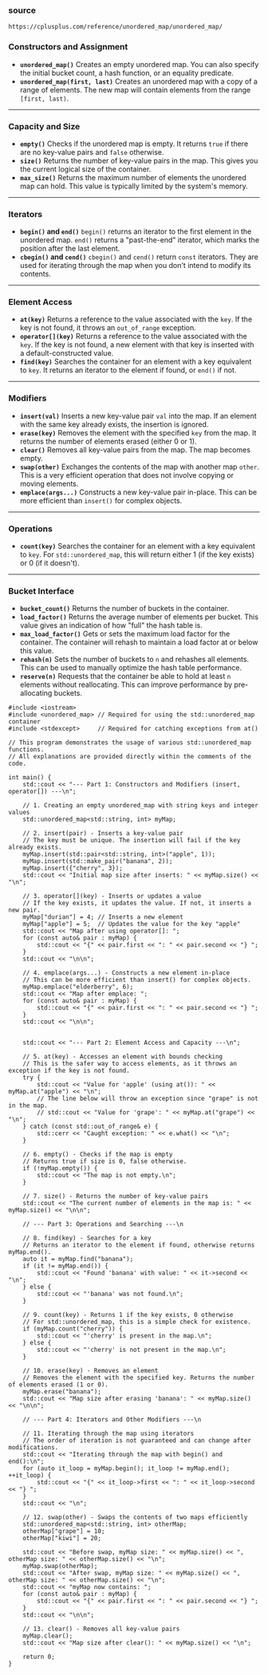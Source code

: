 ### source

```
https://cplusplus.com/reference/unordered_map/unordered_map/
```


### Constructors and Assignment
* **`unordered_map()`**
    Creates an empty unordered map. You can also specify the initial bucket count, a hash function, or an equality predicate.
* **`unordered_map(first, last)`**
    Creates an unordered map with a copy of a range of elements. The new map will contain elements from the range `[first, last)`.

***

### Capacity and Size
* **`empty()`**
    Checks if the unordered map is empty. It returns `true` if there are no key-value pairs and `false` otherwise.
* **`size()`**
    Returns the number of key-value pairs in the map. This gives you the current logical size of the container.
* **`max_size()`**
    Returns the maximum number of elements the unordered map can hold. This value is typically limited by the system's memory.

***

### Iterators
* **`begin()` and `end()`**
    `begin()` returns an iterator to the first element in the unordered map. `end()` returns a "past-the-end" iterator, which marks the position after the last element.
* **`cbegin()` and `cend()`**
    `cbegin()` and `cend()` return `const` iterators. They are used for iterating through the map when you don't intend to modify its contents.

***

### Element Access
* **`at(key)`**
    Returns a reference to the value associated with the `key`. If the key is not found, it throws an `out_of_range` exception.
* **`operator[](key)`**
    Returns a reference to the value associated with the `key`. If the key is not found, a new element with that key is inserted with a default-constructed value.
* **`find(key)`**
    Searches the container for an element with a key equivalent to `key`. It returns an iterator to the element if found, or `end()` if not.

***

### Modifiers
* **`insert(val)`**
    Inserts a new key-value pair `val` into the map. If an element with the same key already exists, the insertion is ignored.
* **`erase(key)`**
    Removes the element with the specified `key` from the map. It returns the number of elements erased (either 0 or 1).
* **`clear()`**
    Removes all key-value pairs from the map. The map becomes empty.
* **`swap(other)`**
    Exchanges the contents of the map with another map `other`. This is a very efficient operation that does not involve copying or moving elements.
* **`emplace(args...)`**
    Constructs a new key-value pair in-place. This can be more efficient than `insert()` for complex objects.

***

### Operations
* **`count(key)`**
    Searches the container for an element with a key equivalent to `key`. For `std::unordered_map`, this will return either 1 (if the key exists) or 0 (if it doesn't).

***

### Bucket Interface
* **`bucket_count()`**
    Returns the number of buckets in the container.
* **`load_factor()`**
    Returns the average number of elements per bucket. This value gives an indication of how "full" the hash table is.
* **`max_load_factor()`**
    Gets or sets the maximum load factor for the container. The container will rehash to maintain a load factor at or below this value.
* **`rehash(n)`**
    Sets the number of buckets to `n` and rehashes all elements. This can be used to manually optimize the hash table performance.
* **`reserve(n)`**
    Requests that the container be able to hold at least `n` elements without reallocating. This can improve performance by pre-allocating buckets.


```
#include <iostream>
#include <unordered_map> // Required for using the std::unordered_map container
#include <stdexcept>     // Required for catching exceptions from at()

// This program demonstrates the usage of various std::unordered_map functions.
// All explanations are provided directly within the comments of the code.

int main() {
    std::cout << "--- Part 1: Constructors and Modifiers (insert, operator[]) ---\n";

    // 1. Creating an empty unordered_map with string keys and integer values
    std::unordered_map<std::string, int> myMap;

    // 2. insert(pair) - Inserts a key-value pair
    // The key must be unique. The insertion will fail if the key already exists.
    myMap.insert(std::pair<std::string, int>("apple", 1));
    myMap.insert(std::make_pair("banana", 2));
    myMap.insert({"cherry", 3});
    std::cout << "Initial map size after inserts: " << myMap.size() << "\n";

    // 3. operator[](key) - Inserts or updates a value
    // If the key exists, it updates the value. If not, it inserts a new pair.
    myMap["durian"] = 4; // Inserts a new element
    myMap["apple"] = 5;  // Updates the value for the key "apple"
    std::cout << "Map after using operator[]: ";
    for (const auto& pair : myMap) {
        std::cout << "{" << pair.first << ": " << pair.second << "} ";
    }
    std::cout << "\n\n";

    // 4. emplace(args...) - Constructs a new element in-place
    // This can be more efficient than insert() for complex objects.
    myMap.emplace("elderberry", 6);
    std::cout << "Map after emplace: ";
    for (const auto& pair : myMap) {
        std::cout << "{" << pair.first << ": " << pair.second << "} ";
    }
    std::cout << "\n\n";


    std::cout << "--- Part 2: Element Access and Capacity ---\n";
    
    // 5. at(key) - Accesses an element with bounds checking
    // This is the safer way to access elements, as it throws an exception if the key is not found.
    try {
        std::cout << "Value for 'apple' (using at()): " << myMap.at("apple") << "\n";
        // The line below will throw an exception since "grape" is not in the map.
        // std::cout << "Value for 'grape': " << myMap.at("grape") << "\n";
    } catch (const std::out_of_range& e) {
        std::cerr << "Caught exception: " << e.what() << "\n";
    }

    // 6. empty() - Checks if the map is empty
    // Returns true if size is 0, false otherwise.
    if (!myMap.empty()) {
        std::cout << "The map is not empty.\n";
    }

    // 7. size() - Returns the number of key-value pairs
    std::cout << "The current number of elements in the map is: " << myMap.size() << "\n\n";

    // --- Part 3: Operations and Searching ---\n

    // 8. find(key) - Searches for a key
    // Returns an iterator to the element if found, otherwise returns myMap.end().
    auto it = myMap.find("banana");
    if (it != myMap.end()) {
        std::cout << "Found 'banana' with value: " << it->second << "\n";
    } else {
        std::cout << "'banana' was not found.\n";
    }

    // 9. count(key) - Returns 1 if the key exists, 0 otherwise
    // For std::unordered_map, this is a simple check for existence.
    if (myMap.count("cherry")) {
        std::cout << "'cherry' is present in the map.\n";
    } else {
        std::cout << "'cherry' is not present in the map.\n";
    }

    // 10. erase(key) - Removes an element
    // Removes the element with the specified key. Returns the number of elements erased (1 or 0).
    myMap.erase("banana");
    std::cout << "Map size after erasing 'banana': " << myMap.size() << "\n\n";
    
    // --- Part 4: Iterators and Other Modifiers ---\n

    // 11. Iterating through the map using iterators
    // The order of iteration is not guaranteed and can change after modifications.
    std::cout << "Iterating through the map with begin() and end():\n";
    for (auto it_loop = myMap.begin(); it_loop != myMap.end(); ++it_loop) {
        std::cout << "{" << it_loop->first << ": " << it_loop->second << "} ";
    }
    std::cout << "\n";

    // 12. swap(other) - Swaps the contents of two maps efficiently
    std::unordered_map<std::string, int> otherMap;
    otherMap["grape"] = 10;
    otherMap["kiwi"] = 20;

    std::cout << "Before swap, myMap size: " << myMap.size() << ", otherMap size: " << otherMap.size() << "\n";
    myMap.swap(otherMap);
    std::cout << "After swap, myMap size: " << myMap.size() << ", otherMap size: " << otherMap.size() << "\n";
    std::cout << "myMap now contains: ";
    for (const auto& pair : myMap) {
        std::cout << "{" << pair.first << ": " << pair.second << "} ";
    }
    std::cout << "\n\n";

    // 13. clear() - Removes all key-value pairs
    myMap.clear();
    std::cout << "Map size after clear(): " << myMap.size() << "\n";

    return 0;
}


```